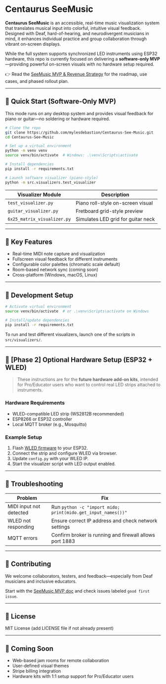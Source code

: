 # Centaurus SeeMusic

**Centaurus SeeMusic** is an accessible, real-time music visualization system that translates musical input into colorful, intuitive visual feedback. Designed with Deaf, hard-of-hearing, and neurodivergent musicians in mind, it enhances individual practice and group collaboration through vibrant on-screen displays.

While the full system supports synchronized LED instruments using ESP32 hardware, this repo is currently focused on delivering a **software-only MVP**—providing powerful on-screen visuals with no hardware setup required.

👉 Read the [SeeMusic MVP & Revenue Strategy](docs/SeeMusic_MVP.md) for the roadmap, use cases, and phased rollout plan.

---

## 🚀 Quick Start (Software-Only MVP)

This mode runs on any desktop system and provides visual feedback for piano or guitar—no soldering or hardware required.

```bash
# Clone the repo
git clone https://github.com/mylesdebastion/Centaurus-See-Music.git
cd Centaurus-See-Music

# Set up a virtual environment
python -m venv venv
source venv/bin/activate  # Windows: .\venv\Scripts\activate

# Install dependencies
pip install -r requirements.txt

# Launch software visualizer (piano-style)
python -m src.visualizers.test_visualizer
```

| Visualizer Module           | Description                        |
|-----------------------------|------------------------------------|
| `test_visualizer.py`        | Piano roll-style on-screen visual  |
| `guitar_visualizer.py`      | Fretboard grid-style preview       |
| `6x25_matrix_visualizer.py` | Simulates LED grid for guitar neck |

---

## 🧩 Key Features

- Real-time MIDI note capture and visualization
- Fullscreen visual feedback for different instruments
- Configurable color palettes (chromatic scale default)
- Room-based network sync (coming soon)
- Cross-platform (Windows, macOS, Linux)

---

## 🔧 Development Setup

```bash
# Activate virtual environment
source venv/bin/activate  # or .\venv\Scripts\activate on Windows

# Install/update dependencies
pip install -r requirements.txt
```

To run and test different visualizers, launch one of the scripts in `src/visualizers/`.

---

## 📡 [Phase 2] Optional Hardware Setup (ESP32 + WLED)

> These instructions are for the **future hardware add-on kits**, intended for Pro/Educator users who want to control real LED strips attached to instruments.

### Hardware Requirements
- WLED-compatible LED strip (WS2812B recommended)
- ESP8266 or ESP32 controller
- Local MQTT broker (e.g., Mosquitto)

### Example Setup
1. Flash [WLED firmware](https://github.com/Aircoookie/WLED) to your ESP32.
2. Connect the strip and configure WLED via browser.
3. Update `config.py` with your WLED IP.
4. Start the visualizer script with LED output enabled.

---

## 🧪 Troubleshooting

| Problem | Fix |
|--------|-----|
| MIDI input not detected | Run `python -c "import mido; print(mido.get_input_names())"` |
| WLED not responding | Ensure correct IP address and check network settings |
| MQTT errors | Confirm broker is running and firewall allows port 1883 |

---

## 🤝 Contributing

We welcome collaborators, testers, and feedback—especially from Deaf musicians and inclusive educators.

Start with the [SeeMusic MVP doc](docs/SeeMusic_MVP.md) and check issues labeled `good first issue`.

---

## 📄 License

MIT License (add LICENSE file if not already present)

---

## 👀 Coming Soon

- Web-based jam rooms for remote collaboration
- User-defined visual themes
- Stripe billing integration
- Hardware kits with 1:1 setup support for Pro/Educator users